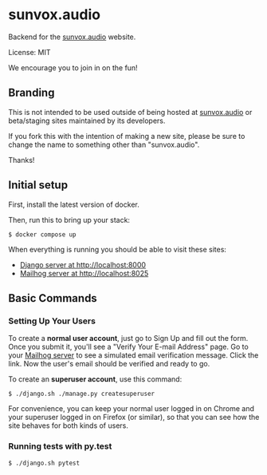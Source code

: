 # sunvox.audio

Backend for the [sunvox.audio](https://sunvox.audio/) website.

License: MIT

We encourage you to join in on the fun!

## Branding

This is not intended to be used outside of being hosted at
[sunvox.audio](https://sunvox.audio/)
or beta/staging sites maintained by its developers.

If you fork this with the intention of making a new site,
please be sure to change the name to something other than "sunvox.audio".

Thanks!

## Initial setup

First, install the latest version of docker.

Then, run this to bring up your stack:

    $ docker compose up

When everything is running you should be able to visit these sites:

* [Django server at http://localhost:8000](http://localhost:8000)
* [Mailhog server at http://localhost:8025](http://localhost:8025)

## Basic Commands

### Setting Up Your Users

To create a **normal user account**, just go to Sign Up and fill out the form. Once you submit it, you'll see a "Verify Your E-mail Address" page. Go to your [Mailhog server](http://localhost:8025) to see a simulated email verification message. Click the link. Now the user's email should be verified and ready to go.

To create an **superuser account**, use this command:

    $ ./django.sh ./manage.py createsuperuser

For convenience, you can keep your normal user logged in on Chrome and your superuser logged in on Firefox (or similar), so that you can see how the site behaves for both kinds of users.

### Running tests with py.test

    $ ./django.sh pytest
